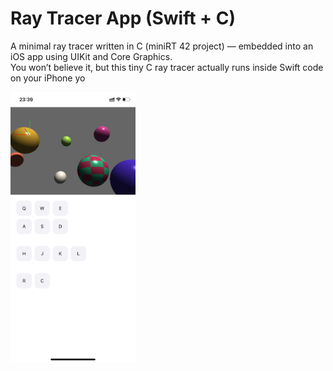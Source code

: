 # Ray Tracer App (Swift + C)

A minimal ray tracer written in C (miniRT 42 project) — embedded into an iOS app using UIKit and Core Graphics.  
You won’t believe it, but this tiny C ray tracer actually runs inside Swift code on your iPhone yo

<img src="https://github.com/sjapi/RayTracer-iOS/blob/main/example.PNG" width="200">
